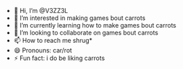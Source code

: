 - 👋 Hi, I’m @V3ZZ3L
- 👀 I’m interested in making games bout carrots
- 🌱 I’m currently learning how to make games bout carrots
- 💞️ I’m looking to collaborate on games bout carrots
- 📫 How to reach me shrug*
- 😄 Pronouns: car/rot
- ⚡ Fun fact: i do be liking carrots

<!---
V3ZZ3L/V3ZZ3L is a ✨ special ✨ repository because its `README.md` (this file) appears on your GitHub profile.
You can click the Preview link to take a look at your changes.
--->
